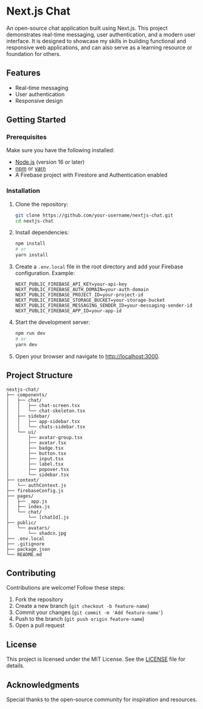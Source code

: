 # Next.js Chat

An open-source chat application built using Next.js. This project demonstrates real-time messaging, user authentication, and a modern user interface. It is designed to showcase my skills in building functional and responsive web applications, and can also serve as a learning resource or foundation for others.

## Features

- Real-time messaging
- User authentication
- Responsive design

## Getting Started

### Prerequisites

Make sure you have the following installed:

- [Node.js](https://nodejs.org/) (version 16 or later)
- [npm](https://www.npmjs.com/) or [yarn](https://yarnpkg.com/)
- A Firebase project with Firestore and Authentication enabled

### Installation

1. Clone the repository:

   ```bash
   git clone https://github.com/your-username/nextjs-chat.git
   cd nextjs-chat
   ```

2. Install dependencies:

   ```bash
   npm install
   # or
   yarn install
   ```

3. Create a `.env.local` file in the root directory and add your Firebase configuration. Example:

   ```env
   NEXT_PUBLIC_FIREBASE_API_KEY=your-api-key
   NEXT_PUBLIC_FIREBASE_AUTH_DOMAIN=your-auth-domain
   NEXT_PUBLIC_FIREBASE_PROJECT_ID=your-project-id
   NEXT_PUBLIC_FIREBASE_STORAGE_BUCKET=your-storage-bucket
   NEXT_PUBLIC_FIREBASE_MESSAGING_SENDER_ID=your-messaging-sender-id
   NEXT_PUBLIC_FIREBASE_APP_ID=your-app-id
   ```

4. Start the development server:

   ```bash
   npm run dev
   # or
   yarn dev
   ```

5. Open your browser and navigate to [http://localhost:3000](http://localhost:3000).

## Project Structure

```plaintext
nextjs-chat/
├── components/
│   ├── chat/
│   │   ├── chat-screen.tsx
│   │   └── chat-skeleton.tsx
│   ├── sidebar/
│   │   ├── app-sidebar.tsx
│   │   └── chats-sidebar.tsx
│   └── ui/
│       ├── avatar-group.tsx
│       ├── avatar.tsx
│       ├── badge.tsx
│       ├── button.tsx
│       ├── input.tsx
│       ├── label.tsx
│       ├── popover.tsx
│       └── sidebar.tsx
├── context/
│   └── authContext.js
├── firebaseConfig.js
├── pages/
│   ├── _app.js
│   ├── index.js
│   └── chat/
│       └── [chatId].js
├── public/
│   └── avatars/
│       └── shadcn.jpg
├── .env.local
├── .gitignore
├── package.json
└── README.md
```

## Contributing

Contributions are welcome! Follow these steps:

1. Fork the repository
2. Create a new branch (`git checkout -b feature-name`)
3. Commit your changes (`git commit -m 'Add feature-name'`)
4. Push to the branch (`git push origin feature-name`)
5. Open a pull request

## License

This project is licensed under the MIT License. See the [LICENSE](LICENSE) file for details.

## Acknowledgments

Special thanks to the open-source community for inspiration and resources.
